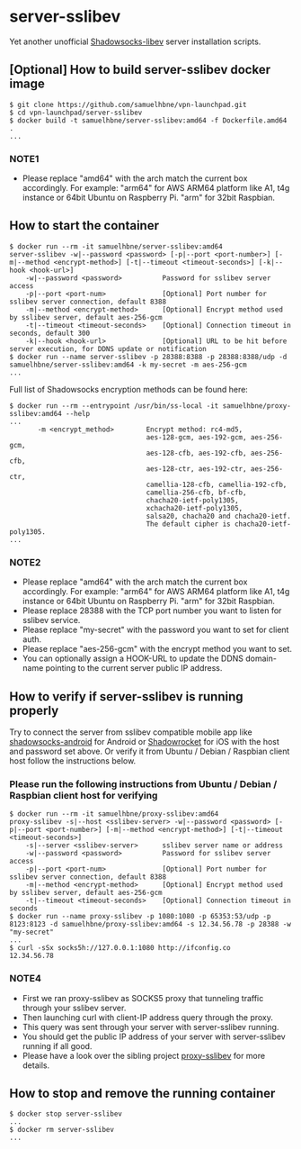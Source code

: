 # server-sslibev

Yet another unofficial [Shadowsocks-libev](https://github.com/shadowsocks/shadowsocks-libev) server installation scripts.

## [Optional] How to build server-sslibev docker image

```shell
$ git clone https://github.com/samuelhbne/vpn-launchpad.git
$ cd vpn-launchpad/server-sslibev
$ docker build -t samuelhbne/server-sslibev:amd64 -f Dockerfile.amd64 .
...
```

### NOTE1

- Please replace "amd64" with the arch match the current box accordingly. For example: "arm64" for AWS ARM64 platform like A1, t4g instance or 64bit Ubuntu on Raspberry Pi. "arm" for 32bit Raspbian.

## How to start the container

```shell
$ docker run --rm -it samuelhbne/server-sslibev:amd64
server-sslibev -w|--password <password> [-p|--port <port-number>] [-m|--method <encrypt-method>] [-t|--timeout <timeout-seconds>] [-k|--hook <hook-url>]
    -w|--password <password>          Password for sslibev server access
    -p|--port <port-num>              [Optional] Port number for sslibev server connection, default 8388
    -m|--method <encrypt-method>      [Optional] Encrypt method used by sslibev server, default aes-256-gcm
    -t|--timeout <timeout-seconds>    [Optional] Connection timeout in seconds, default 300
    -k|--hook <hook-url>              [Optional] URL to be hit before server execution, for DDNS update or notification
$ docker run --name server-sslibev -p 28388:8388 -p 28388:8388/udp -d samuelhbne/server-sslibev:amd64 -k my-secret -m aes-256-gcm
...
```

Full list of Shadowsocks encryption methods can be found here:

```shell
$ docker run --rm --entrypoint /usr/bin/ss-local -it samuelhbne/proxy-sslibev:amd64 --help
...
       -m <encrypt_method>        Encrypt method: rc4-md5,
                                  aes-128-gcm, aes-192-gcm, aes-256-gcm,
                                  aes-128-cfb, aes-192-cfb, aes-256-cfb,
                                  aes-128-ctr, aes-192-ctr, aes-256-ctr,
                                  camellia-128-cfb, camellia-192-cfb,
                                  camellia-256-cfb, bf-cfb,
                                  chacha20-ietf-poly1305,
                                  xchacha20-ietf-poly1305,
                                  salsa20, chacha20 and chacha20-ietf.
                                  The default cipher is chacha20-ietf-poly1305.
...
```

### NOTE2

- Please replace "amd64" with the arch match the current box accordingly. For example: "arm64" for AWS ARM64 platform like A1, t4g instance or 64bit Ubuntu on Raspberry Pi. "arm" for 32bit Raspbian.
- Please replace 28388 with the TCP port number you want to listen for sslibev service.
- Please replace "my-secret" with the password you want to set for client auth.
- Please replace "aes-256-gcm" with the encrypt method you want to set.
- You can optionally assign a HOOK-URL to update the DDNS domain-name pointing to the current server public IP address.

## How to verify if server-sslibev is running properly

Try to connect the server from sslibev compatible mobile app like [shadowsocks-android](https://github.com/shadowsocks/shadowsocks-android) for Android or [Shadowrocket](https://apps.apple.com/us/app/shadowrocket/id932747118) for iOS with the host and password set above. Or verify it from Ubuntu / Debian / Raspbian client host follow the instructions below.

### Please run the following instructions from Ubuntu / Debian / Raspbian client host for verifying

```shell
$ docker run --rm -it samuelhbne/proxy-sslibev:amd64
proxy-sslibev -s|--host <sslibev-server> -w|--password <password> [-p|--port <port-number>] [-m|--method <encrypt-method>] [-t|--timeout <timeout-seconds>]
    -s|--server <sslibev-server>      sslibev server name or address
    -w|--password <password>          Password for sslibev server access
    -p|--port <port-num>              [Optional] Port number for sslibev server connection, default 8388
    -m|--method <encrypt-method>      [Optional] Encrypt method used by sslibev server, default aes-256-gcm
    -t|--timeout <timeout-seconds>    [Optional] Connection timeout in seconds
$ docker run --name proxy-sslibev -p 1080:1080 -p 65353:53/udp -p 8123:8123 -d samuelhbne/proxy-sslibev:amd64 -s 12.34.56.78 -p 28388 -w "my-secret"
...
$ curl -sSx socks5h://127.0.0.1:1080 http://ifconfig.co
12.34.56.78
```

### NOTE4

- First we ran proxy-sslibev as SOCKS5 proxy that tunneling traffic through your sslibev server.
- Then launching curl with client-IP address query through the proxy.
- This query was sent through your server with server-sslibev running.
- You should get the public IP address of your server with server-sslibev running if all good.
- Please have a look over the sibling project [proxy-sslibev](https://github.com/samuelhbne/vpn-launchpad/tree/master/proxy-sslibev) for more details.

## How to stop and remove the running container

```shell
$ docker stop server-sslibev
...
$ docker rm server-sslibev
...
```
